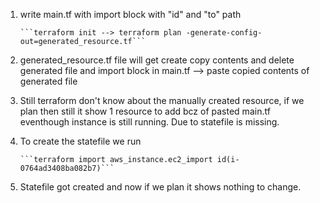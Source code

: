 1. write main.tf with import block with "id" and "to" path

       ```terraform init --> terraform plan -generate-config-out=generated_resource.tf```

2.  generated_resource.tf file will get create copy contents and delete generated file and import block in main.tf --> paste copied contents of generated file

3. Still terraform don't know about the manually created resource, if we plan then still it show 1 resource to add bcz of pasted main.tf eventhough instance is still running. Due to statefile is missing.

4. To create the statefile we run 

       ```terraform import aws_instance.ec2_import id(i-0764ad3408ba082b7)```

5. Statefile got created and now if we plan it shows nothing to change. 
